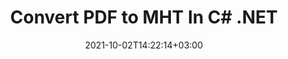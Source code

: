 ---
############################# Static ############################
layout: "autogen-gist"
date: 2021-10-02T14:22:14+03:00
draft: false
path: "total/net/conversion/pdf-to-mht/"
other_out_formats: "DOC DOCX DOCM DOT DOTX DOTM TXT RTF HTML HTM MHTML MHT XLS XLSX XLSM XLSB XLT XLTX XLTM XLAM CSV TSV DIF SXC FODS PPT PPTX PPTM PPS PPSX PPSM POT POTX POTM ODT OTT OTP ODP ODS EMZ WMZ SVG SVGZ XPS TEX DCM WMF EMF BMP PNG GIF JPEG TIFF ICO WEBP JP2 TGA PSB PSD EPUB MD DICOM FODP JPG"
ad_headline: "Convert PDF to MHT | .NET"
ad_description: "Most Accurate PDF to MHT document Conversion solution for your .NET applications."

############################# Head ############################
head_title: "Convert PDF to MHT in C# .NET – Fast PDF Conversion"
head_description: "Fast & secure PDF to MHT conversion in .NET & Mono frameworks – Convert PDF to MHT and 100+ other file formats in any type of C#, VB.NET, ASP.NET & .NET Core application."

############################# Header ############################
title: "Convert PDF to MHT In C# .NET"
description: "Convert PDF to MHT in C# .NET applications using flexible document conversion features to customize the appearance of the converted document format. Accurately convert from PDF files to Word processing document, Excel spreadsheet, PowerPoint presentation, Photoshop, eBook, web and image file formats. Convert the whole document or choose specific pages of the PDF file based on the selective page numbers or page ranges and easily convert to a wide range of supported document formats."

############################# SubMenu ############################
submenu:
    enable: false

############################# Content ############################
content:
    enable: true
    block:
    - title_left: "How to Convert PDF to MHT in C# .NET"
      content_left: |
          Follow these simple steps for PDF to MHT conversion in .NET. View the converted document as it is or render and display it as HTML without using any external software.

          -   Create **Converter** object to convert PDF document
          -   Set the convert options for MHT format
          -   Call **Convert** method of **Converter** class instance for conversion to MHT
          -   Set options for HTML viewer
          -   Create **Viewer** object to view converted document as HTML
          
      title_right: "Downloads & Installation Instructions"
      content_right: |
          You require `GroupDocs.Conversion` & `GroupDocs.Viewer` namespaces to convert PDF files to a wide range of images and document types such as Microsoft Office (Word, Excel, PowerPoint, Project, Outlook), OpenDocument, HTML and CAD diagrams. Explore other [.NET APIs for Office documents](https://products.conholdate.com/total/net/) as offered by Conholdate.Total.
          
          Get the respective assembly files from the [downloads](https://downloads.conholdate.com/total/net) or fetch the whole package from [NuGet](https://www.nuget.org/packages/Conholdate.Total/) to add `Conholdate.Total for .NET` directly in your workspace.
          
      gisthash: "d2247f969461c42ed50a02e53e93953a"
      gistfile: "pdf-to-word-conversion-and-html-viewer.cs"

    - title_left: "Convert PDF to Word Documents in .NET"
      content_left: |
          It gets easier to convert from PDF to a Word document in C# .NET applications with Conholdate.Total APIs. The PDF file transforms to a Word (DOCX) file with document formatting as the source file. You can easily edit the content such as text, tables, images and lists from the converted Word document.

          -   Create **Converter** class object and pass source **PDF** file to it
          -   Call the **Convert** method of the **Converter** object
          -   Specify **DOCX** as the desired output format by passing **WordProcessingConvertOptions** object to it
          -   Call **Convert** method of **Converter** class instance for conversion to **DOCX**
          
      title_right: "Converting Password Protected Archives"
      content_right: |
          In some cases, the converted document size is bigger and it takes time to be converted. By default, the cached converted document are saved to the local drive, but [Conholdate.Total for .NET](https://products.conholdate.com/total/net/) offers custom cache implementation feature using iCache interface to efficiently manage cache conversion results in your own way. It speeds up the overall repetitive conversion process.
          
          The [.NET PDF conversion library](https://products.groupdocs.com/conversion/net/) also supports converting to and from password protected archives and compressing the conversion results to ZIP, RAR, 7Z, TAR, GZ and BZ2 archive formats.
          
      gisthash: "d2247f969461c42ed50a02e53e93953a"
      gistfile: "pdf-to-word-conversion.cs"

    - title_left: "Convert PDF to Excel in C# .NET"
      content_left: |
          Turn PDF to Excel spreadsheets using a few lines of C# .NET code. The contents of a PDF file are converted into rows and columns of an Excel worksheet that can be edited easily as you may require. A PDF file can be converted into these spreadsheet formats (XLS, XLSX, XLSM, XLSB, XLTX, XLT), OpenDocument (ODS, OTS) and Apple iWork Numbers.

          -   Create **Converter** class object and pass source **PDF** file to it
          -   Call the **Convert** method of the **Converter** object
          -   Specify **XLSX** as the desired output format by passing **SpreadsheetConvertOptions** object to it
          -   Call **Convert** method of **Converter** class instance for conversion to **XLSX**
        
      title_right: "Source Document Information Extraction"
      content_right: |
          The documents information extraction feature not only allows getting the basic information about the source document file but it also supports extracting some valuable file-format specific information such as project start and end dates of a Microsoft Project file, any printing restrictions on a PDF document, list of folders enclosed in an Outlook data file etc.

          Convert popular document file formats on different operating systems such as Windows, Linux or macOS while using platforms such as Windows Azure, Mono and Xamarin.
          
      gisthash: "d2247f969461c42ed50a02e53e93953a"
      gistfile: "pdf-to-excel-conversion.cs"

    - title_left: "Convert PDF to PowerPoint in C# .NET"
      content_left: |
          Converting PDF to PowerPoint (PPT, PPTX) slides is faster with Conholdate.Total for .NET APIs. Once converted, you can easily edit the PowerPoint presentations and slides in Microsoft PowerPoint.

          -   Create **Converter** class object and pass source **PDF** file to it
          -   Call the **Convert** method of the **Converter** object
          -   Specify **PPTX** as the desired output format by passing **PresentationConvertOptions** object to it
          -   Call **Convert** method of **Converter** class instance for conversion to **PPTX**
          
      title_right: "Load & Convert Remotely Located Documents"
      content_right: |
          Using Conholdate.Total for .NET – developers can load and convert documents from various remote locations and cloud document storage resources such as Amazon S3, Microsoft Azure Blob, FTP, local disk, stream or a simple URL. You just have to specify the method to obtain remotely located document stream and then pass it on to the Converter class as a constructor.
          
          Conholdate.Total for .NET APIs are native to Windows Forms, ASP.NET, WPF, WCF or any type of application based on .NET Framework 2.0 or later.
          
      gisthash: "d2247f969461c42ed50a02e53e93953a"
      gistfile: "pdf-to-powerpoint-conversion.cs"

    - title_left: "Convert PDF to Images in .NET"
      content_left: |
          Convert PDF to image formats such as JPG, PNG, GIF, BMP, TIFF and many others with a precised image quality and resolution. Transform entire PDF file or choose from some selected pages to convert into the images.

          -   Create **Converter** class object and pass source **PDF** file to it
          -   Call the **Convert** method of the **Converter** object
          -   Declare **SavePageStream** delegate to save converted document page into stream
          -   Specify **PNG** as the desired output format by passing **ImageConvertOptions** object to it
          -   Call **Convert** method of **Converter** class instance for conversion to **PNG**
          
      title_right: "Add Text or Image Watermarks to Documents"
      content_right: |
          Accurately convert documents exactly as the original file and apply text or image watermarks to the converted document pages. Stamp the watermarks smartly using a handful set of watermark options to manage font, color, width, height, rotation angle, transparency and placing the watermark in the background of the document pages.
          
          The auto-detection of the source document format is another useful feature to retrieve the file extension itself in some cases where the source file is presented in the form of bytes stream. Developers can also get a complete list of all supported conversion formats when converting one document to another file format by calling GetPossibleConversions method of Converter object.
          
      gisthash: "d2247f969461c42ed50a02e53e93953a"
      gistfile: "pdf-to-image-conversion.cs"

############################# About Formats ############################
about_formats:
    enable: false
############################# More Formats ############################
more_formats:
    enable: true
    auto: false
    other_out_formats: DOC DOCX DOCM DOT DOTX DOTM TXT RTF HTML HTM MHTML MHT XLS XLSX XLSM XLSB XLT XLTX XLTM XLAM CSV TSV DIF SXC FODS PPT PPTX PPTM PPS PPSX PPSM POT POTX POTM ODT OTT OTP ODP ODS EMZ WMZ SVG SVGZ XPS TEX DCM WMF EMF BMP PNG GIF JPEG TIFF ICO WEBP JP2 TGA PSB PSD EPUB MD DICOM FODP JPG
############################# Back to top ###############################
back_to_top:
  enable: true
---
